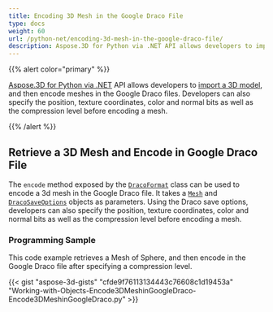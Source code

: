 ```yaml
---
title: Encoding 3D Mesh in the Google Draco File
type: docs
weight: 60
url: /python-net/encoding-3d-mesh-in-the-google-draco-file/
description: Aspose.3D for Python via .NET API allows developers to import a 3D model, and then encode meshes in the Google Draco files. Developers can also specify the position, texture coordinates, color and normal bits as well as the compression level before encoding a mesh.
---
```


{{% alert color="primary" %}}

[Aspose.3D for Python via .NET](https://products.aspose.com/3d/python-net/) API allows developers to [import a 3D model](/3d/net/create-and-read-an-existing-3d-scene/#createandreadanexisting3dscene-readinga3dscene), and then encode meshes in the Google Draco files. Developers can also specify the position, texture coordinates, color and normal bits as well as the compression level before encoding a mesh.

{{% /alert %}}
## **Retrieve a 3D Mesh and Encode in Google Draco File**
The `encode` method exposed by the [`DracoFormat`](https://reference.aspose.com/net/3d/aspose.threed.formats/dracoformat) class can be used to encode a 3d mesh in the Google Draco file. It takes a [`Mesh`](https://reference.aspose.com/net/3d/aspose.threed.entities/mesh) and [`DracoSaveOptions`](https://reference.aspose.com/net/3d/aspose.threed.formats.draco/dracosaveoptions) objects as parameters. Using the Draco save options, developers can also specify the position, texture coordinates, color and normal bits as well as the compression level before encoding a mesh.
### **Programming Sample**
This code example retrieves a Mesh of Sphere, and then encode in the Google Draco file after specifying a compression level.

{{< gist "aspose-3d-gists" "cfde9f76113134443c76608c1d19453a" "Working-with-Objects-Encode3DMeshinGoogleDraco-Encode3DMeshinGoogleDraco.py" >}}
